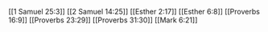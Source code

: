 [[1 Samuel 25:3]]
[[2 Samuel 14:25]]
[[Esther 2:17]]
[[Esther 6:8]]
[[Proverbs 16:9]]
[[Proverbs 23:29]]
[[Proverbs 31:30]]
[[Mark 6:21]]
